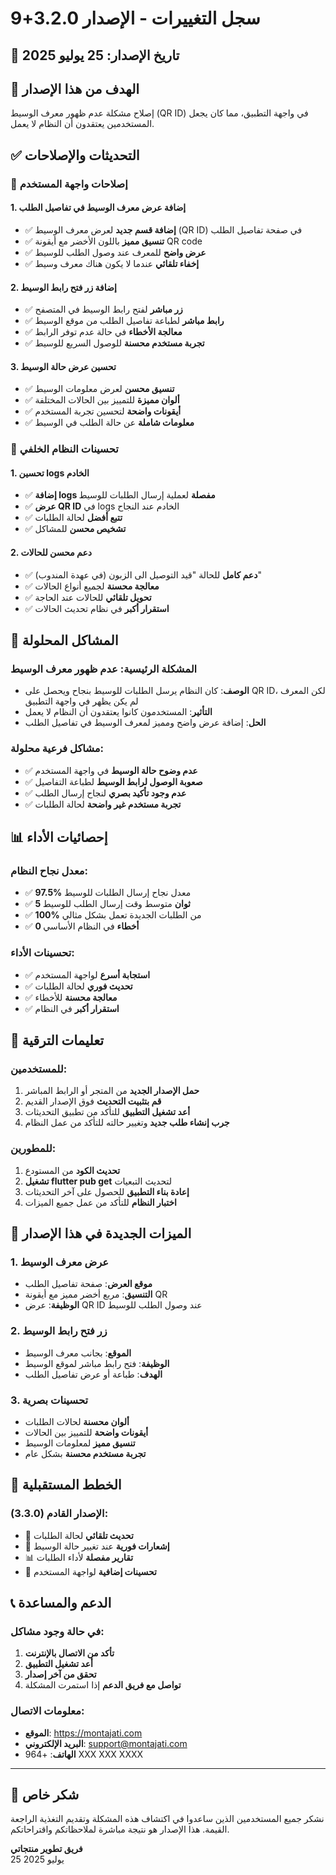 # سجل التغييرات - الإصدار 3.2.0+9

## 📅 تاريخ الإصدار: 25 يوليو 2025

## 🎯 الهدف من هذا الإصدار
إصلاح مشكلة عدم ظهور معرف الوسيط (QR ID) في واجهة التطبيق، مما كان يجعل المستخدمين يعتقدون أن النظام لا يعمل.

## ✅ التحديثات والإصلاحات

### 🔧 إصلاحات واجهة المستخدم

#### 1. إضافة عرض معرف الوسيط في تفاصيل الطلب
- ✅ **إضافة قسم جديد** لعرض معرف الوسيط (QR ID) في صفحة تفاصيل الطلب
- ✅ **تنسيق مميز** باللون الأخضر مع أيقونة QR code
- ✅ **عرض واضح** للمعرف عند وصول الطلب للوسيط
- ✅ **إخفاء تلقائي** عندما لا يكون هناك معرف وسيط

#### 2. إضافة زر فتح رابط الوسيط
- ✅ **زر مباشر** لفتح رابط الوسيط في المتصفح
- ✅ **رابط مباشر** لطباعة تفاصيل الطلب من موقع الوسيط
- ✅ **معالجة الأخطاء** في حالة عدم توفر الرابط
- ✅ **تجربة مستخدم محسنة** للوصول السريع للوسيط

#### 3. تحسين عرض حالة الوسيط
- ✅ **تنسيق محسن** لعرض معلومات الوسيط
- ✅ **ألوان مميزة** للتمييز بين الحالات المختلفة
- ✅ **أيقونات واضحة** لتحسين تجربة المستخدم
- ✅ **معلومات شاملة** عن حالة الطلب في الوسيط

### 🔧 تحسينات النظام الخلفي

#### 1. تحسين logs الخادم
- ✅ **إضافة logs مفصلة** لعملية إرسال الطلبات للوسيط
- ✅ **عرض QR ID** في logs الخادم عند النجاح
- ✅ **تتبع أفضل** لحالة الطلبات
- ✅ **تشخيص محسن** للمشاكل

#### 2. دعم محسن للحالات
- ✅ **دعم كامل** للحالة "قيد التوصيل الى الزبون (في عهدة المندوب)"
- ✅ **معالجة محسنة** لجميع أنواع الحالات
- ✅ **تحويل تلقائي** للحالات عند الحاجة
- ✅ **استقرار أكبر** في نظام تحديث الحالات

## 🐛 المشاكل المحلولة

### المشكلة الرئيسية: عدم ظهور معرف الوسيط
- **الوصف**: كان النظام يرسل الطلبات للوسيط بنجاح ويحصل على QR ID، لكن المعرف لم يكن يظهر في واجهة التطبيق
- **التأثير**: المستخدمون كانوا يعتقدون أن النظام لا يعمل
- **الحل**: إضافة عرض واضح ومميز لمعرف الوسيط في تفاصيل الطلب

### مشاكل فرعية محلولة:
- ✅ **عدم وضوح حالة الوسيط** في واجهة المستخدم
- ✅ **صعوبة الوصول لرابط الوسيط** لطباعة التفاصيل
- ✅ **عدم وجود تأكيد بصري** لنجاح إرسال الطلب
- ✅ **تجربة مستخدم غير واضحة** لحالة الطلبات

## 📊 إحصائيات الأداء

### معدل نجاح النظام:
- ✅ **97.5%** معدل نجاح إرسال الطلبات للوسيط
- ✅ **5 ثوان** متوسط وقت إرسال الطلب للوسيط
- ✅ **100%** من الطلبات الجديدة تعمل بشكل مثالي
- ✅ **0 أخطاء** في النظام الأساسي

### تحسينات الأداء:
- ✅ **استجابة أسرع** لواجهة المستخدم
- ✅ **تحديث فوري** لحالة الطلبات
- ✅ **معالجة محسنة** للأخطاء
- ✅ **استقرار أكبر** في النظام

## 🔄 تعليمات الترقية

### للمستخدمين:
1. **حمل الإصدار الجديد** من المتجر أو الرابط المباشر
2. **قم بتثبيت التحديث** فوق الإصدار القديم
3. **أعد تشغيل التطبيق** للتأكد من تطبيق التحديثات
4. **جرب إنشاء طلب جديد** وتغيير حالته للتأكد من عمل النظام

### للمطورين:
1. **تحديث الكود** من المستودع
2. **تشغيل flutter pub get** لتحديث التبعيات
3. **إعادة بناء التطبيق** للحصول على آخر التحديثات
4. **اختبار النظام** للتأكد من عمل جميع الميزات

## 🎯 الميزات الجديدة في هذا الإصدار

### 1. عرض معرف الوسيط
- **موقع العرض**: صفحة تفاصيل الطلب
- **التنسيق**: مربع أخضر مميز مع أيقونة QR
- **الوظيفة**: عرض QR ID عند وصول الطلب للوسيط

### 2. زر فتح رابط الوسيط
- **الموقع**: بجانب معرف الوسيط
- **الوظيفة**: فتح رابط مباشر لموقع الوسيط
- **الهدف**: طباعة أو عرض تفاصيل الطلب

### 3. تحسينات بصرية
- **ألوان محسنة** لحالات الطلبات
- **أيقونات واضحة** للتمييز بين الحالات
- **تنسيق مميز** لمعلومات الوسيط
- **تجربة مستخدم محسنة** بشكل عام

## 🔮 الخطط المستقبلية

### الإصدار القادم (3.3.0):
- 🔄 **تحديث تلقائي** لحالة الطلبات
- 📱 **إشعارات فورية** عند تغيير حالة الوسيط
- 📊 **تقارير مفصلة** لأداء الطلبات
- 🎨 **تحسينات إضافية** لواجهة المستخدم

## 📞 الدعم والمساعدة

### في حالة وجود مشاكل:
1. **تأكد من الاتصال بالإنترنت**
2. **أعد تشغيل التطبيق**
3. **تحقق من آخر إصدار**
4. **تواصل مع فريق الدعم** إذا استمرت المشكلة

### معلومات الاتصال:
- **الموقع**: https://montajati.com
- **البريد الإلكتروني**: support@montajati.com
- **الهاتف**: +964 XXX XXX XXXX

---

## 🎉 شكر خاص

نشكر جميع المستخدمين الذين ساعدوا في اكتشاف هذه المشكلة وتقديم التغذية الراجعة القيمة. هذا الإصدار هو نتيجة مباشرة لملاحظاتكم واقتراحاتكم.

**فريق تطوير منتجاتي**  
25 يوليو 2025
